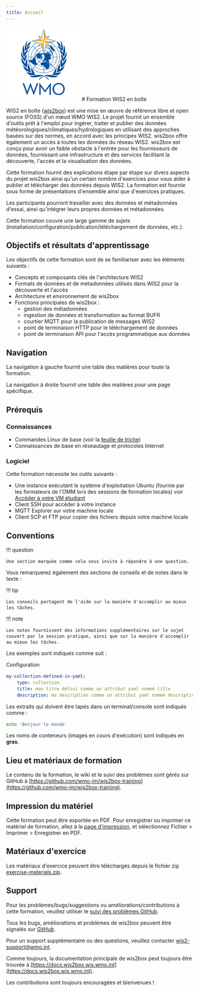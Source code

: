 ```yaml
---
title: Accueil
---
```


<img alt="Logo OMM" src="assets/img/wmo-logo.png" width="200">
# Formation WIS2 en boîte

WIS2 en boîte ([wis2box](https://docs.wis2box.wis.wmo.int)) est une mise en œuvre de référence libre et open source (FOSS) d'un nœud WMO WIS2. Le projet fournit un ensemble d'outils prêt à l'emploi pour ingérer, traiter et publier des données météorologiques/climatiques/hydrologiques en utilisant des approches basées sur des normes, en accord avec les principes WIS2. wis2box offre également un accès à toutes les données du réseau WIS2. wis2box est conçu pour avoir un faible obstacle à l'entrée pour les fournisseurs de données, fournissant une infrastructure et des services facilitant la découverte, l'accès et la visualisation des données.

Cette formation fournit des explications étape par étape sur divers aspects du projet wis2box ainsi qu'un certain nombre d'exercices pour vous aider à publier et télécharger des données depuis WIS2. La formation est fournie sous forme de présentations d'ensemble ainsi que d'exercices pratiques.

Les participants pourront travailler avec des données et métadonnées d'essai, ainsi qu'intégrer leurs propres données et métadonnées.

Cette formation couvre une large gamme de sujets (installation/configuration/publication/téléchargement de données, etc.).

## Objectifs et résultats d'apprentissage

Les objectifs de cette formation sont de se familiariser avec les éléments suivants :

- Concepts et composants clés de l'architecture WIS2
- Formats de données et de métadonnées utilisés dans WIS2 pour la découverte et l'accès
- Architecture et environnement de wis2box
- Fonctions principales de wis2box :
    - gestion des métadonnées
    - ingestion de données et transformation au format BUFR
    - courtier MQTT pour la publication de messages WIS2
    - point de terminaison HTTP pour le téléchargement de données
    - point de terminaison API pour l'accès programmatique aux données

## Navigation

La navigation à gauche fournit une table des matières pour toute la formation.

La navigation à droite fournit une table des matières pour une page spécifique.

## Prérequis

### Connaissances

- Commandes Linux de base (voir la [feuille de triche](cheatsheets/linux.md))
- Connaissances de base en réseautage et protocoles Internet

### Logiciel

Cette formation nécessite les outils suivants :

- Une instance exécutant le système d'exploitation Ubuntu (fournie par les formateurs de l'OMM lors des sessions de formation locales) voir [Accéder à votre VM étudiant](practical-sessions/accessing-your-student-vm.md#introduction)
- Client SSH pour accéder à votre instance
- MQTT Explorer sur votre machine locale
- Client SCP et FTP pour copier des fichiers depuis votre machine locale

## Conventions

!!! question

    Une section marquée comme cela vous invite à répondre à une question.

Vous remarquerez également des sections de conseils et de notes dans le texte :

!!! tip

    Les conseils partagent de l'aide sur la manière d'accomplir au mieux les tâches.

!!! note

    Les notes fournissent des informations supplémentaires sur le sujet couvert par la session pratique, ainsi que sur la manière d'accomplir au mieux les tâches.

Les exemples sont indiqués comme suit :

Configuration
``` {.yaml linenums="1"}
my-collection-defined-in-yaml:
    type: collection
    title: mon titre défini comme un attribut yaml nommé title
    description: ma description comme un attribut yaml nommé description
```

Les extraits qui doivent être tapés dans un terminal/console sont indiqués comme :

```bash
echo 'Bonjour le monde'
```

Les noms de conteneurs (images en cours d'exécution) sont indiqués en **gras**.

## Lieu et matériaux de formation

Le contenu de la formation, le wiki et le suivi des problèmes sont gérés sur GitHub à [https://github.com/wmo-im/wis2box-training](https://github.com/wmo-im/wis2box-training).

## Impression du matériel

Cette formation peut être exportée en PDF. Pour enregistrer ou imprimer ce matériel de formation, allez à la [page d'impression](print_page), et sélectionnez
Fichier > Imprimer > Enregistrer en PDF.

## Matériaux d'exercice

Les matériaux d'exercice peuvent être téléchargés depuis le fichier zip [exercise-materials.zip](/exercise-materials.zip).

## Support

Pour les problèmes/bugs/suggestions ou améliorations/contributions à cette formation, veuillez utiliser le [suivi des problèmes GitHub](https://github.com/wmo-im/wis2box-training/issues).

Tous les bugs, améliorations et problèmes de wis2box peuvent être signalés sur [GitHub](https://github.com/wmo-im/wis2box/issues).

Pour un support supplémentaire ou des questions, veuillez contacter wis2-support@wmo.int.

Comme toujours, la documentation principale de wis2box peut toujours être trouvée à [https://docs.wis2box.wis.wmo.int](https://docs.wis2box.wis.wmo.int).

Les contributions sont toujours encouragées et bienvenues !